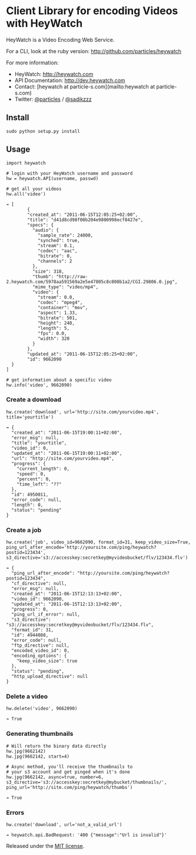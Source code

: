 # Client Library for encoding Videos with HeyWatch #

HeyWatch is a Video Encoding Web Service.

For a CLI, look at the ruby version: http://github.com/particles/heywatch

For more information:

* HeyWatch: http://heywatch.com 
* API Documentation: http://dev.heywatch.com
* Contact: [heywatch at particle-s.com](mailto:heywatch at particle-s.com)
* Twitter: [@particles](http://twitter.com/particles) / [@sadikzzz](http://twitter.com/sadikzzz)

## Install ##

	sudo python setup.py install

## Usage ##

	import heywatch
	
	# login with your HeyWatch username and password
	hw = heywatch.API(username, passwd)
	
	# get all your videos
	hw.all('video')
	
	➔ [
			{
	    	"created_at": "2011-06-15T12:05:25+02:00",
		    "title": "d41d8cd98f00b204e9800998ecf8427e",
		    "specs": {
		      "audio": {
		        "sample_rate": 24000,
		        "synched": true,
		        "stream": 0.1,
		        "codec": "aac",
		        "bitrate": 0,
		        "channels": 2
		      },
		      "size": 318,
		      "thumb": "http://raw-2.heywatch.com/5978aa591569a2e5e47805c8c008b1a2/CGI.29806.0.jpg",
		      "mime_type": "video/mp4",
		      "video": {
		        "stream": 0.0,
		        "codec": "mpeg4",
		        "container": "mov",
		        "aspect": 1.33,
		        "bitrate": 501,
		        "height": 240,
		        "length": 5,
		        "fps": 0.0,
		        "width": 320
		      }
		    },
		    "updated_at": "2011-06-15T12:05:25+02:00",
		    "id": 9662090
	  }
	]
	
	# get information about a specific video
	hw.info('video', 9662090)

### Create a download ###

	hw.create('download', url='http://site.com/yourvideo.mp4', title='yourtitle')

	➔ {
	  "created_at": "2011-06-15T19:00:11+02:00",
	  "error_msg": null,
	  "title": "yourtitle",
	  "video_id": 0,
	  "updated_at": "2011-06-15T19:00:11+02:00",
	  "url": "http://site.com/yourvideo.mp4",
	  "progress": {
	    "current_length": 0,
	    "speed": 0,
	    "percent": 0,
	    "time_left": "??"
	  },
	  "id": 4950011,
	  "error_code": null,
	  "length": 0,
	  "status": "pending"
	}

### Create a job ###
	
	hw.create('job', video_id=9662090, format_id=31, keep_video_size=True, ping_url_after_encode='http://yoursite.com/ping/heywatch?postid=123434', s3_directive='s3://accesskey:secretkey@myvideobucket/flv/123434.flv')
	
	➔ {
	  "ping_url_after_encode": "http://yoursite.com/ping/heywatch?postid=123434",
	  "cf_directive": null,
	  "error_msg": null,
	  "created_at": "2011-06-15T12:13:13+02:00",
	  "video_id": 9662090,
	  "updated_at": "2011-06-15T12:13:13+02:00",
	  "progress": 0,
	  "ping_url_if_error": null,
	  "s3_directive": "s3://accesskey:secretkey@myvideobucket/flv/123434.flv",
	  "format_id": 31,
	  "id": 4944088,
	  "error_code": null,
	  "ftp_directive": null,
	  "encoded_video_id": 0,
	  "encoding_options": {
	    "keep_video_size": true
	  },
	  "status": "pending",
	  "http_upload_directive": null
	}
	
### Delete a video ###

	hw.delete('video', 9662090)
	
	➔ True
	
### Generating thumbnails ###

	# Will return the binary data directly
	hw.jpg(9662142)
	hw.jpg(9662142, start=4)
	
	# Async method, you'll receive the thumbnails to 
	# your s3 account and get pinged when it's done
	hw.jpg(9662142, async=true, number=6, s3_directive='s3://accesskey:secretkey@mybucket/thumbnails/', ping_url='http://site.com/ping/heywatch/thumbs')
	
	➔ True

### Errors ###

	hw.create('download', url='not_a_valid_url')
	
	➔ heywatch.api.BadRequest: '400 {"message":"Url is invalid"}'

Released under the [MIT license](http://www.opensource.org/licenses/mit-license.php).